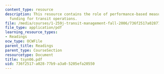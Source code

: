 ```yaml
---
content_type: resource
description: This resource contains the role of performance-based measures in allocating
  funding for transit operations.
file: /media/courses/1-259j-transit-management-fall-2006/736f2517a02877b9a3a05205efa20550_tsyn06.pdf
file_type: application/pdf
learning_resource_types:
- Readings
ocw_type: OCWFile
parent_title: Readings
parent_type: CourseSection
resourcetype: Document
title: tsyn06.pdf
uid: 736f2517-a028-77b9-a3a0-5205efa20550
---
```

